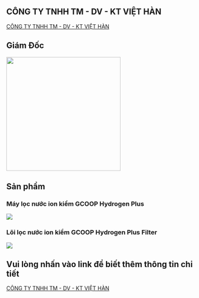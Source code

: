 
## CÔNG TY TNHH TM - DV - KT VIỆT HÀN

<a href="https://tm-dv-kt-viethan.github.io/VietHan.vn/" class="navbar-brand">CÔNG TY TNHH TM - DV - KT VIỆT HÀN</a>

## Giám Đốc
<img src="https://github.com/TM-DV-KT-VIETHAN/VietHan.vn/assets/137274043/5fce037f-99b7-49b5-b0c5-c15ae5d1ca6e" width="300" />

## Sản phẩm
<h3>Máy lọc nước ion kiềm GCOOP Hydrogen Plus</h3>
<img src="https://github.com/TM-DV-KT-VIETHAN/VietHan.vn/assets/137274043/578f5360-da90-41a1-bd8b-0da0a6d01364"/>


<h3>Lõi lọc nước ion kiềm GCOOP Hydrogen Plus Filter</h3>
<img src="https://github.com/TM-DV-KT-VIETHAN/VietHan.vn/assets/137274043/19ecedab-ce19-4964-baf3-882bf6ed785a"/>


## Vui lòng nhấn vào link để biết thêm thông tin chi tiết

<a href="https://tm-dv-kt-viethan.github.io/VietHan.vn/" class="navbar-brand">CÔNG TY TNHH TM - DV - KT VIỆT HÀN</a>

